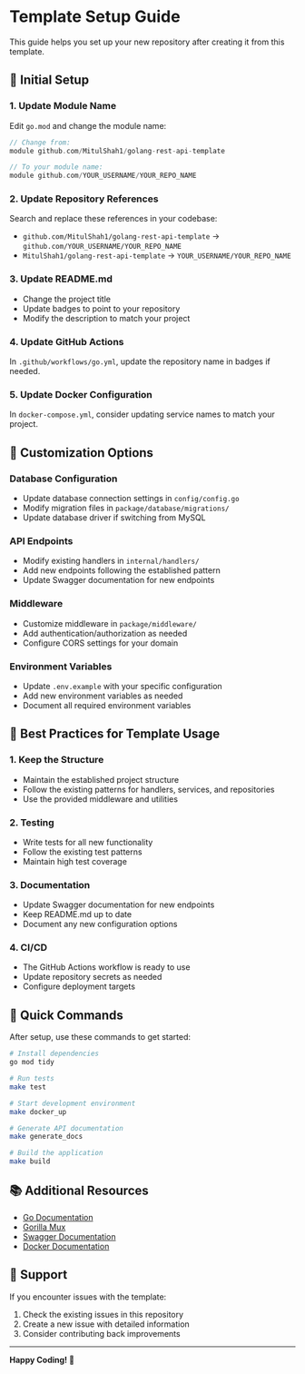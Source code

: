 # Template Setup Guide

This guide helps you set up your new repository after creating it from this template.

## 🚀 Initial Setup

### 1. Update Module Name

Edit `go.mod` and change the module name:

```go
// Change from:
module github.com/MitulShah1/golang-rest-api-template

// To your module name:
module github.com/YOUR_USERNAME/YOUR_REPO_NAME
```

### 2. Update Repository References

Search and replace these references in your codebase:

- `github.com/MitulShah1/golang-rest-api-template` → `github.com/YOUR_USERNAME/YOUR_REPO_NAME`
- `MitulShah1/golang-rest-api-template` → `YOUR_USERNAME/YOUR_REPO_NAME`

### 3. Update README.md

- Change the project title
- Update badges to point to your repository
- Modify the description to match your project

### 4. Update GitHub Actions

In `.github/workflows/go.yml`, update the repository name in badges if needed.

### 5. Update Docker Configuration

In `docker-compose.yml`, consider updating service names to match your project.

## 🔧 Customization Options

### Database Configuration

- Update database connection settings in `config/config.go`
- Modify migration files in `package/database/migrations/`
- Update database driver if switching from MySQL

### API Endpoints

- Modify existing handlers in `internal/handlers/`
- Add new endpoints following the established pattern
- Update Swagger documentation for new endpoints

### Middleware

- Customize middleware in `package/middleware/`
- Add authentication/authorization as needed
- Configure CORS settings for your domain

### Environment Variables

- Update `.env.example` with your specific configuration
- Add new environment variables as needed
- Document all required environment variables

## 📝 Best Practices for Template Usage

### 1. Keep the Structure

- Maintain the established project structure
- Follow the existing patterns for handlers, services, and repositories
- Use the provided middleware and utilities

### 2. Testing

- Write tests for all new functionality
- Follow the existing test patterns
- Maintain high test coverage

### 3. Documentation

- Update Swagger documentation for new endpoints
- Keep README.md up to date
- Document any new configuration options

### 4. CI/CD

- The GitHub Actions workflow is ready to use
- Update repository secrets as needed
- Configure deployment targets

## 🎯 Quick Commands

After setup, use these commands to get started:

```bash
# Install dependencies
go mod tidy

# Run tests
make test

# Start development environment
make docker_up

# Generate API documentation
make generate_docs

# Build the application
make build
```

## 📚 Additional Resources

- [Go Documentation](https://golang.org/doc/)
- [Gorilla Mux](https://github.com/gorilla/mux)
- [Swagger Documentation](https://swagger.io/docs/)
- [Docker Documentation](https://docs.docker.com/)

## 🤝 Support

If you encounter issues with the template:

1. Check the existing issues in this repository
2. Create a new issue with detailed information
3. Consider contributing back improvements

---

**Happy Coding! 🚀** 
